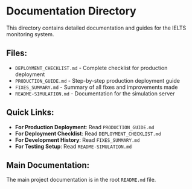 # Documentation Directory

This directory contains detailed documentation and guides for the IELTS monitoring system.

## Files:

- `DEPLOYMENT_CHECKLIST.md` - Complete checklist for production deployment
- `PRODUCTION_GUIDE.md` - Step-by-step production deployment guide
- `FIXES_SUMMARY.md` - Summary of all fixes and improvements made
- `README-SIMULATION.md` - Documentation for the simulation server

## Quick Links:

- **For Production Deployment**: Read `PRODUCTION_GUIDE.md`
- **For Deployment Checklist**: Read `DEPLOYMENT_CHECKLIST.md`
- **For Development History**: Read `FIXES_SUMMARY.md`
- **For Testing Setup**: Read `README-SIMULATION.md`

## Main Documentation:

The main project documentation is in the root `README.md` file.
